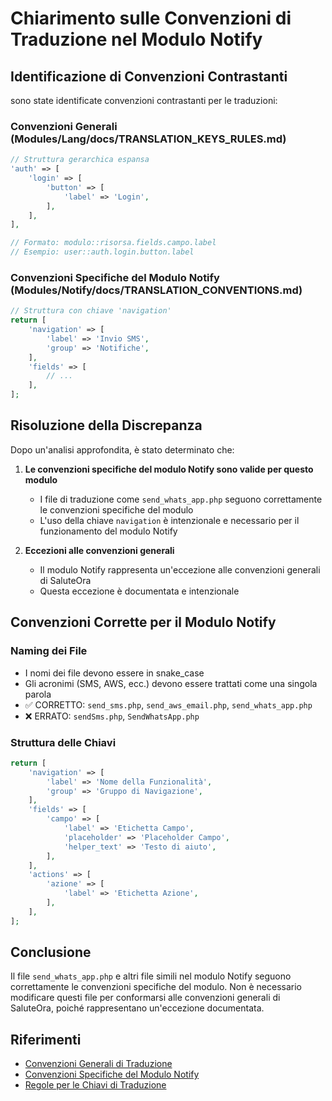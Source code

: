 # Chiarimento sulle Convenzioni di Traduzione nel Modulo Notify

## Identificazione di Convenzioni Contrastanti

 sono state identificate convenzioni contrastanti per le traduzioni:

### Convenzioni Generali (Modules/Lang/docs/TRANSLATION_KEYS_RULES.md)

```php
// Struttura gerarchica espansa
'auth' => [
    'login' => [
        'button' => [
            'label' => 'Login',
        ],
    ],
],

// Formato: modulo::risorsa.fields.campo.label
// Esempio: user::auth.login.button.label
```

### Convenzioni Specifiche del Modulo Notify (Modules/Notify/docs/TRANSLATION_CONVENTIONS.md)

```php
// Struttura con chiave 'navigation'
return [
    'navigation' => [
        'label' => 'Invio SMS',
        'group' => 'Notifiche',
    ],
    'fields' => [
        // ...
    ],
];
```

## Risoluzione della Discrepanza

Dopo un'analisi approfondita, è stato determinato che:

1. **Le convenzioni specifiche del modulo Notify sono valide per questo modulo**
   - I file di traduzione come `send_whats_app.php` seguono correttamente le convenzioni specifiche del modulo
   - L'uso della chiave `navigation` è intenzionale e necessario per il funzionamento del modulo Notify

2. **Eccezioni alle convenzioni generali**
   - Il modulo Notify rappresenta un'eccezione alle convenzioni generali di SaluteOra
   - Questa eccezione è documentata e intenzionale

## Convenzioni Corrette per il Modulo Notify

### Naming dei File

- I nomi dei file devono essere in snake_case
- Gli acronimi (SMS, AWS, ecc.) devono essere trattati come una singola parola
- ✅ CORRETTO: `send_sms.php`, `send_aws_email.php`, `send_whats_app.php`
- ❌ ERRATO: `sendSms.php`, `SendWhatsApp.php`

### Struttura delle Chiavi

```php
return [
    'navigation' => [
        'label' => 'Nome della Funzionalità',
        'group' => 'Gruppo di Navigazione',
    ],
    'fields' => [
        'campo' => [
            'label' => 'Etichetta Campo',
            'placeholder' => 'Placeholder Campo',
            'helper_text' => 'Testo di aiuto',
        ],
    ],
    'actions' => [
        'azione' => [
            'label' => 'Etichetta Azione',
        ],
    ],
];
```

## Conclusione

Il file `send_whats_app.php` e altri file simili nel modulo Notify seguono correttamente le convenzioni specifiche del modulo. Non è necessario modificare questi file per conformarsi alle convenzioni generali di SaluteOra, poiché rappresentano un'eccezione documentata.

## Riferimenti

- [Convenzioni Generali di Traduzione](../../Lang/docs/TRANSLATION_KEYS_RULES.md)
- [Convenzioni Specifiche del Modulo Notify](./TRANSLATION_CONVENTIONS.md)
- [Regole per le Chiavi di Traduzione](../../Lang/docs/TRANSLATION_KEYS_BEST_PRACTICES.md)
